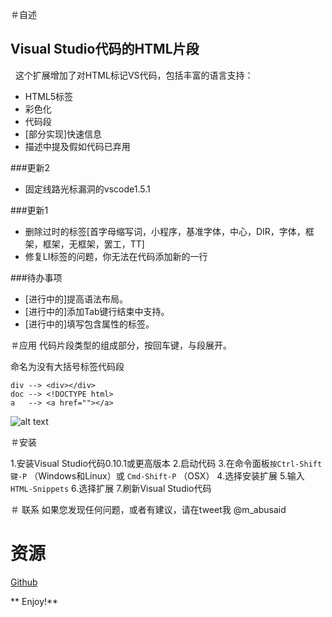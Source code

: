 ＃自述
## Visual Studio代码的HTML片段
 
这个扩展增加了对HTML标记VS代码，包括丰富的语言支持：

- HTML5标签
- 彩色化
- 代码段
- [部分实现]快速信息
- 描述中提及假如代码已弃用

###更新2
- 固定线路光标漏洞的vscode1.5.1

###更新1
- 删除过时的标签[首字母缩写词，小程序，基准字体，中心，DIR，字体，框架，框架，无框架，罢工，TT]
- 修复LI标签的问题，你无法在代码添加新的一行

###待办事项
- [进行中的]提高语法布局。
- [进行中的]添加Tab键行结束中支持。
- [进行中的]填写包含属性的标签。

＃应用
代码片段类型的组成部分，按回车键，与段展开。

命名为没有大括号标签代码段
    
    div --> <div></div>
    doc --> <!DOCTYPE html>
    a   --> <a href=""></a>

![alt text](http://i.imgur.com/VOhBvHb.gif "Snippets Preview")

＃安装

1.安装Visual Studio代码0.10.1或更高版本
2.启动代码
3.在命令面板`按Ctrl-Shift键-P` （Windows和Linux）或 `Cmd-Shift-P` （OSX）
4.选择安装扩展
5.输入`HTML-Snippets`
6.选择扩展
7.刷新Visual Studio代码
 
＃ 联系
如果您发现任何问题，或者有建议，请在tweet我 @m_abusaid

# 资源
[Github](https://github.com/abusaidm/html-snippets)

** Enjoy!**

